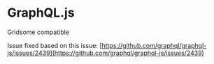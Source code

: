 # GraphQL.js

Gridsome compatible

Issue fixed based on this issue: 
[https://github.com/graphql/graphql-js/issues/2439](https://github.com/graphql/graphql-js/issues/2439)
